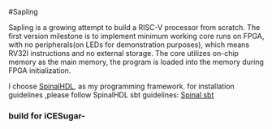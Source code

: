 #Sapling

Sapling is a growing attempt to build a RISC-V processor from scratch.
The first version milestone is to implement minimum working core runs on FPGA, with no peripherals(on LEDs for demonstration purposes), which means RV32I instructions and no external storage. The core utilizes on-chip memory as the main memory, the program is loaded into the memory during FPGA initialization.

I choose [SpinalHDL](https://github.com/SpinalHDL/SpinalHDL), as my programming framework.
for installation guidelines ,please follow SpinalHDL sbt guidelines: [Spinal sbt](https://github.com/SpinalHDL/SpinalTemplateSbt)


### build for iCESugar-
